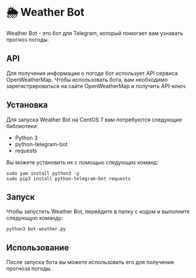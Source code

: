 # :sun_behind_rain_cloud: Weather Bot

Weather Bot - это бот для Telegram, который помогает вам узнавать прогноз погоды.

## API

Для получения информации о погоде бот использует API сервиса OpenWeatherMap. Чтобы использовать бота, вам необходимо зарегистрироваться на сайте OpenWeatherMap и получить API-ключ.

## Установка

Для запуска Weather Bot на CentOS 7 вам потребуются следующие библиотеки:

- Python 3
- python-telegram-bot
- requests

Вы можете установить их с помощью следующих команд:

```
sudo yum install python3 -y
sudo pip3 install python-telegram-bot requests
```

## Запуск

Чтобы запустить Weather Bot, перейдите в папку с кодом и выполните следующую команду:

`python3 bot-weather.py`

## Использование

После запуска бота вы можете использовать его для получения прогноза погоды. 